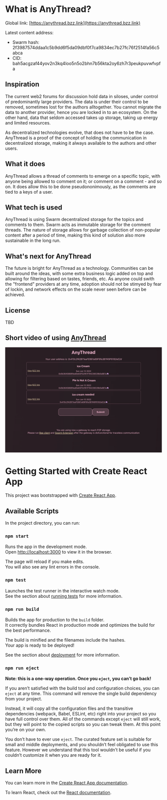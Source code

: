 # What is AnyThread?

Global link: [https://anythread.bzz.link](https://anythread.bzz.link)

Latest content address:

- Swarm hash: 2f3987574ddaa1c5b9dd6f5da09dbf0f7ca9834ec7b27fc76f2514fa56c5abca
- CID: bah5acgzaf44yov2n3kq4loo5n5o2bhn7b56kta2oy6zh7r3peukpuvwfvpfa

## Inspiration

The current web2 forums for discussion hold data in siloses, under control of predominantly large providers.
The data is under their control to be removed, sometimes lost for the authors alltogether. You cannot migrate
the data to another provider, hence you are locked in to an ecosystem. On the other hand, data that seldom
accessed takes up storage, taking up energy and limited resources.

As decentralized technologies evolve, that does not have to be the case. AnyThread is a proof of the concept
of holding the communication in decentralized storage, making it always available to the authors and other
users.

## What it does

AnyThread allows a thread of comments to emerge on a specific topic, with anyone being allowed to comment on
it; or comment on a comment - and so on. It does allow this to be done pseudononimously, as the comments are
tied to a keys of a user.

## What tech is used

AnyThread is using Swarm decentralized storage for the topics and comments to them. Swarm acts as immutable
storage for the comment threads. The nature of storage allows for garbage collection of non-popular content
after a period of time, making this kind of solution also more sustainable in the long run.

## What's next for AnyThread

The future is bright for AnyThread as a technology. Communities can be built around the ideas, with some extra
business logic added on top and allowing for filtering based on tastes, friends, etc. As anyone could swith
the "frontend" providers at any time, adoption should not be stimyed by fear of lockin, and network effects on
the scale never seen before can be achieved.

## License

TBD

## Short video of using [AnyThread](https://youtu.be/dNsH07Uyd38)

![That photo oof using](./screen.png)

# Getting Started with Create React App

This project was bootstrapped with [Create React App](https://github.com/facebook/create-react-app).

## Available Scripts

In the project directory, you can run:

### `npm start`

Runs the app in the development mode.\
Open [http://localhost:3000](http://localhost:3000) to view it in the browser.

The page will reload if you make edits.\
You will also see any lint errors in the console.

### `npm test`

Launches the test runner in the interactive watch mode.\
See the section about [running tests](https://facebook.github.io/create-react-app/docs/running-tests) for more
information.

### `npm run build`

Builds the app for production to the `build` folder.\
It correctly bundles React in production mode and optimizes the build for the best performance.

The build is minified and the filenames include the hashes.\
Your app is ready to be deployed!

See the section about [deployment](https://facebook.github.io/create-react-app/docs/deployment) for more
information.

### `npm run eject`

**Note: this is a one-way operation. Once you `eject`, you can’t go back!**

If you aren’t satisfied with the build tool and configuration choices, you can `eject` at any time. This
command will remove the single build dependency from your project.

Instead, it will copy all the configuration files and the transitive dependencies (webpack, Babel, ESLint,
etc) right into your project so you have full control over them. All of the commands except `eject` will still
work, but they will point to the copied scripts so you can tweak them. At this point you’re on your own.

You don’t have to ever use `eject`. The curated feature set is suitable for small and middle deployments, and
you shouldn’t feel obligated to use this feature. However we understand that this tool wouldn’t be useful if
you couldn’t customize it when you are ready for it.

## Learn More

You can learn more in the
[Create React App documentation](https://facebook.github.io/create-react-app/docs/getting-started).

To learn React, check out the [React documentation](https://reactjs.org/).
